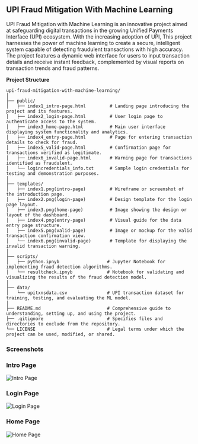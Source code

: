 ## UPI Fraud Mitigation With Machine Learning

UPI Fraud Mitigation with Machine Learning is an innovative project aimed at safeguarding digital transactions in the growing Unified Payments Interface (UPI) ecosystem. With the increasing adoption of UPI, This project harnesses the power of machine learning to create a secure, intelligent system capable of detecting fraudulent transactions with high accuracy.  The project features a dynamic web interface for users to input transaction details and receive instant feedback, complemented by visual reports on transaction trends and fraud patterns.

**Project Structure**

```
upi-fraud-mitigation-with-machine-learning/
│
├── public/
│   ├── index1_intro-page.html         # Landing page introducing the project and its features.
│   ├── index2_login-page.html         # User login page to authenticate access to the system.
│   ├── index3_home-page.html          # Main user interface displaying system functionality and analytics.
│   ├── index4_entry-page.html         # Page for entering transaction details to check for fraud.
│   ├── index5_valid-page.html         # Confirmation page for transactions verified as legitimate.
│   ├── index6_invalid-page.html       # Warning page for transactions identified as fraudulent.
│   └── logincredentials_info.txt      # Sample login credentials for testing and demonstration purposes.
│
├── templates/
│   ├── index1.png(intro-page)         # Wireframe or screenshot of the introduction page.
│   ├── index2.png(login-page)         # Design template for the login page layout.
│   ├── index3.png(home-page)          # Image showing the design or layout of the dashboard.
│   ├── index4.png(entry-page)         # Visual guide for the data entry page structure.
│   ├── index5.png(valid-page)         # Image or mockup for the valid transaction confirmation view.
│   └── index6.png(invalid-page)       # Template for displaying the invalid transaction warning.
│
├── scripts/
│   ├── python.ipnyb                  # Jupyter Notebook for implementing fraud detection algorithms.
│   └── resultcheck.ipnyb             # Notebook for validating and visualizing the results of the fraud detection model.
│
├── data/
│   └── upitxnsdata.csv               # UPI transaction dataset for training, testing, and evaluating the ML model.
│
├── README.md                         # Comprehensive guide to understanding, setting up, and using the project.
├── .gitignore                        # Specifies files and directories to exclude from the repository.
└── LICENSE                           # Legal terms under which the project can be used, modified, or shared.               
```

### Screenshots

### Intro Page
![Intro Page](templates "Introduction Page Design")

### Login Page
![Login Page](assets/login-page.png "Login Page Design")

### Home Page
![Home Page](assets/home-page.png "Dashboard View")
